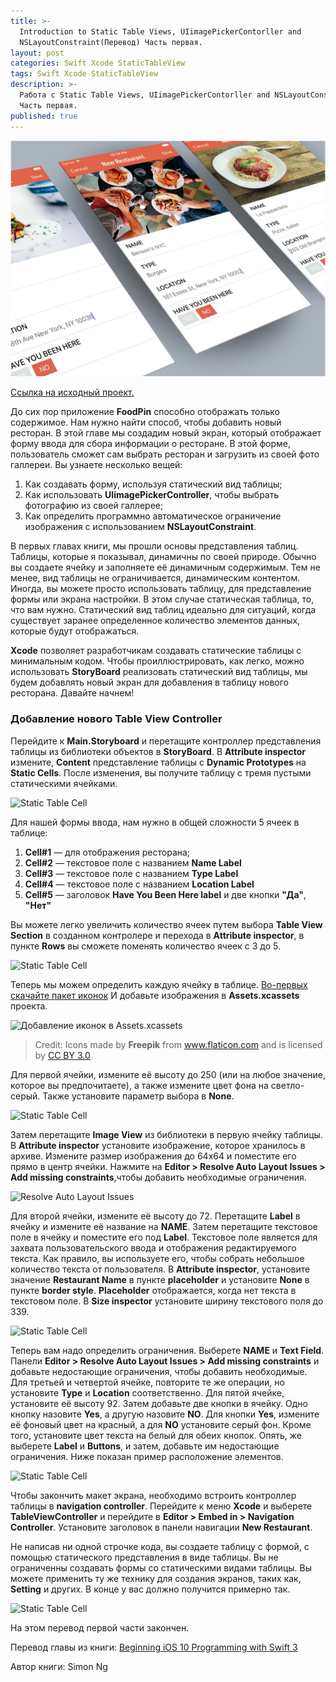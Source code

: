 ```yaml
---
title: >-
  Introduction to Static Table Views, UIimagePickerContorller and
  NSLayoutConstraint(Перевод) Часть первая.
layout: post
categories: Swift Xcode StaticTableView
tags: Swift Xcode StaticTableView
description: >-
  Работа с Static Table Views, UIimagePickerContorller and NSLayoutConstraint.
  Часть первая.
published: true
---
```


![Работа  с Static Table Views, UIimagePickerContorller and NSLayoutConstraint.](/images/post/StaticTableView.jpg)

[Ссылка на исходный проект.](https://github.com/allakin/FoodPin-3)

До сих пор приложение **FoodPin** способно отображать только содержимое.
Нам нужно найти способ, чтобы добавить новый ресторан. В этой главе мы
создадим новый экран, который отображает форму ввода для сбора информации
о ресторане. В этой форме, пользователь сможет сам выбрать ресторан и
загрузить из своей фото галлереи. Вы узнаете несколько вещей:

1. Как создавать форму, используя статический вид таблицы;
2. Как использовать **UIimagePickerController**, чтобы выбрать фотографию из своей галлерее;
3. Как определить программно автоматическое ограничение изображения с использованием **NSLayoutConstraint**.

В первых главах книги, мы прошли основы представления таблиц. Таблицы, которые я
показывал, динамичны по своей природе. Обычно вы создаете ячейку и заполняете её
динамичным содержимым. Тем не менее, вид таблицы не ограничивается, динамическим
контентом. Иногда, вы можете просто использовать таблицу, для представление формы
или экрана настройки. В этом случае статическая таблица, то, что вам нужно.
Статический вид таблиц идеально для ситуаций, когда существует заранее
определенное количество элементов данных, которые будут отображаться.

**Xcode** позволяет разработчикам создавать статические таблицы с минимальным
кодом. Чтобы проиллюстрировать, как легко, можно использовать **StoryBoard**
реализовать статический вид таблицы, мы будем добавлять новый экран для
добавления в таблицу нового ресторана. Давайте начнем!

### Добавление нового Table View Controller

Перейдите к **Main.Storyboard** и перетащите контроллер представления таблицы
из библиотеки объектов в **StoryBoard**. В **Attribute inspector** измените,
**Content** представление таблицы с **Dynamic Prototypes** на **Static Cells**.
После изменения, вы получите таблицу с тремя пустыми статическими
ячейками.

![Static Table Cell](https://monosnap.com/file/hd6xzpNAMPYNfGIX0lKtvhu8eg1Hws.png)

Для нашей формы ввода, нам нужно в общей сложности 5 ячеек в таблице:
1. **Cell#1** — для отображения ресторана;
2. **Cell#2** — текстовое поле с названием **Name Label**
2. **Cell#3** — текстовое поле с названием **Type Label**
3. **Cell#4** — текстовое поле с названием **Location Label**
4. **Cell#5** — заголовок **Have You Been Here label** и две кнопки **"Да"**, **"Нет"**

Вы можете легко увеличить количество ячеек путем выбора **Table View Section**
в созданном контролере и перехода в **Attribute inspector**, в пункте **Rows**
вы сможете поменять количество ячеек с 3 до 5.

![Static Table Cell](https://monosnap.com/file/54bwfMeqwIkoyZDZ1yOw0vKcDvmmO3.png)

Теперь мы можем определить каждую ячейку в таблице. [Во-первых скачайте пакет иконок](http://www.appcoda.com/resources/swift3/photoicons.zip)
И добавьте изображения в **Assets.xcassets** проекта.

![Добавление иконок в Assets.xcassets](https://monosnap.com/file/7eQHbGwI6LfMWrnPY2kOW0mEaK4wyU.png)

> Credit: Icons made by **Freepik** from www.flaticon.com and is licensed by [CC BY 3.0](https://creativecommons.org/licenses/by/3.0/)

Для первой ячейки, измените её высоту до 250 (или на любое значение, которое вы
предпочитаете), а также измените цвет фона на светло-серый. Также установите
параметр выбора в **None**.

![Static Table Cell](https://monosnap.com/file/dPc6UWumgtohP7Uk4TWunlPlpEdQNY.png)

Затем перетащите **Image View** из библиотеки в первую ячейку таблицы. В
**Attribute inspector** установите изображение, которое хранилось в архиве.
Измените размер изображения до 64х64 и поместите его прямо в центр ячейки.
Нажмите на **Editor > Resolve Auto Layout Issues > Add missing constraints**,чтобы
добавить необходимые ограничения.

![Resolve Auto Layout Issues](https://monosnap.com/file/7PtVmawPf8uwqfjghlRVD5zJzk9G0S.png)

Для второй ячейки, измените её высоту до 72. Перетащите **Label** в ячейку
и измените её название на **NAME**. Затем перетащите текстовое поле в ячейку и
поместите его под **Label**. Текстовое поле является для захвата пользовательского
ввода и отображения редактируемого текста. Как правило, вы используете его, чтобы
собрать небольшое количество текста от пользователя. В **Attribute inspector**,
установите значение **Restaurant Name** в пункте **placeholder** и установите
**None** в пункте **border style**. **Placeholder** отображается, когда нет
текста в текстовом поле. В **Size inspector** установите ширину текстового поля до
339.

![Static Table Cell](https://monosnap.com/file/1sZ8sD0jmZWT5dmzcqNIzmNffrbdKa.png)

Теперь вам надо определить ограничения. Выберете **NAME** и **Text Field**. Панели
**Editor > Resolve Auto Layout Issues > Add missing constraints** и добавьте
недостающие ограничения, чтобы добавить необходимые. Для третьей и четвертой
ячейке, повторите те же операции, но установите **Type** и **Location**
соответственно. Для пятой ячейке, установите её высоту 92. Затем добавьте две
кнопки в ячейку. Одно кнопку назовите **Yes**, а другую назовите **NO**. Для
кнопки **Yes**, измените её фоновый цвет на красный, а для **NO** установите серый
фон. Кроме того, установите цвет текста на белый для обеих кнопок. Опять, же
выберете **Label** и **Buttons**, и затем, добавьте им недостающие ограничения.
Ниже показан пример расположение элементов.

![Static Table Cell](https://monosnap.com/file/XQetJrJFDDf8PdtSuZzlm5f0Ek4cSH.png)

Чтобы закончить макет экрана, необходимо встроить контроллер таблицы в
**navigation controller**. Перейдите к меню **Xcode** и выберете **TableViewController**
и перейдите в **Editor > Embed in > Navigation Controller**. Установите заголовок
в панели навигации **New Restaurant**.

Не написав ни одной строчке кода, вы создаете таблицу с формой, с помощью
статического представления в виде таблицы. Вы не ограниченны создавать формы
со статическими видами таблицы. Вы можете применить ту же технику для создания
экранов, таких как, **Setting** и других. В конце у вас должно получится примерно так.

![Static Table Cell](https://monosnap.com/file/BoGs7QvSDK6Kb2p1m6yBW94zUFkHVn.png)

На этом перевод первой части закончен.

Перевод главы из книги: [Beginning iOS 10 Programming with Swift 3](https://www.amazon.com/Beginning-iOS-10-Programming-Swift/dp/1520222599/ref=sr_1_1?s=books&ie=UTF8&qid=1487189058&sr=1-1&keywords=Simon+Ng)

Автор книги: Simon Ng
